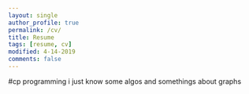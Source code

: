 ```yaml
---
layout: single
author_profile: true
permalink: /cv/
title: Resume
tags: [resume, cv]
modified: 4-14-2019
comments: false
---
```


#cp programming
i just know some algos and somethings about graphs
